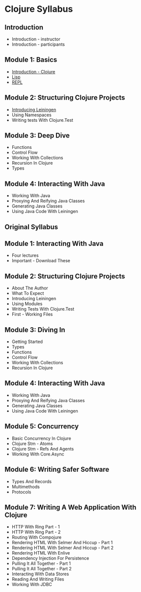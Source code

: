 # Clojure Syllabus

## Introduction
- Introduction - instructor
- Introduction - participants

## Module 1: Basics
- [Introduction - Clojure](/doc/1-clojure-introduction/1-why-clojure.md)
- [Lisp](/doc/1-clojure-introduction/2-lisp.md)
- [REPL](/doc/1-clojure-introduction/3-repl.md)

## Module 2: Structuring Clojure Projects
- [Introducing Leiningen](/doc/2-leiningen/1-lein-intro.md)
- Using Namespaces
- Writing tests With Clojure.Test

## Module 3: Deep Dive
- Functions
- Control Flow
- Working With Collections
- Recursion In Clojure
- Types

## Module 4: Interacting With Java
- Working With Java
- Proxying And Reifying Java Classes
- Generating Java Classes
- Using Java Code With Leiningen

Original Syllabus
-----------------

## Module 1: Interacting With Java
- Four lectures
- Important - Download These

## Module 2: Structuring Clojure Projects
- About The Author
- What To Expect
- Introducing Leiningen
- Using Modules
- Writing Tests With Clojure.Test
- First - Working Files

## Module 3: Diving In
- Getting Started
- Types
- Functions
- Control Flow
- Working With Collections
- Recursion In Clojure

## Module 4: Interacting With Java
- Working With Java
- Proxying And Reifying Java Classes
- Generating Java Classes
- Using Java Code With Leiningen

## Module 5: Concurrency
- Basic Concurrency In Clojure
- Clojure Stm - Atoms
- Clojure Stm - Refs And Agents
- Working With Core.Async

## Module 6: Writing Safer Software
- Types And Records
- Multimethods
- Protocols

## Module 7: Writing A Web Application With Clojure
- HTTP With Ring Part - 1
- HTTP With Ring Part - 2
- Routing With Compojure
- Rendering HTML With Selmer And Hiccup - Part 1
- Rendering HTML With Selmer And Hiccup - Part 2
- Rendering HTML With Enlive
- Dependency Injection For Persistence
- Pulling It All Together - Part 1
- Pulling It All Together - Part 2
- Interacting With Data Stores
- Reading And Writing Files
- Working With JDBC
